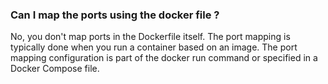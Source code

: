 ### Can I map the ports using the docker file ?
No, you don't map ports in the Dockerfile itself. The port mapping is typically done when you run a container based on an image. The port mapping configuration is part of the docker run command or specified in a Docker Compose file.